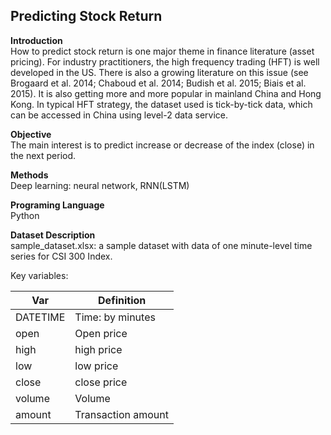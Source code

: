 Predicting Stock Return
---

**Introduction**   
How to predict stock return is one major theme in finance literature (asset pricing). For industry practitioners, the high frequency trading (HFT) is well developed in the US. There is also a growing literature on this issue (see Brogaard et al. 2014; Chaboud et al. 2014; Budish et al. 2015; Biais et al. 2015). It is also getting more and more popular in mainland China and Hong Kong. In typical HFT strategy, the dataset used is tick-by-tick data, which can be accessed in China using level-2 data service.

**Objective**  
The main interest is to predict increase or decrease of the index (close) in the next period.  

**Methods**  
Deep learning: neural network, RNN(LSTM) 

**Programing Language**  
Python  


**Dataset Description**  
sample_dataset.xlsx: a sample dataset with data of one minute-level time series for CSI 300 Index.


Key variables:

Var|Definition
---|---
DATETIME|Time: by minutes
open|Open price
high|high price
low|low price
close|close price
volume|Volume
amount|Transaction amount

